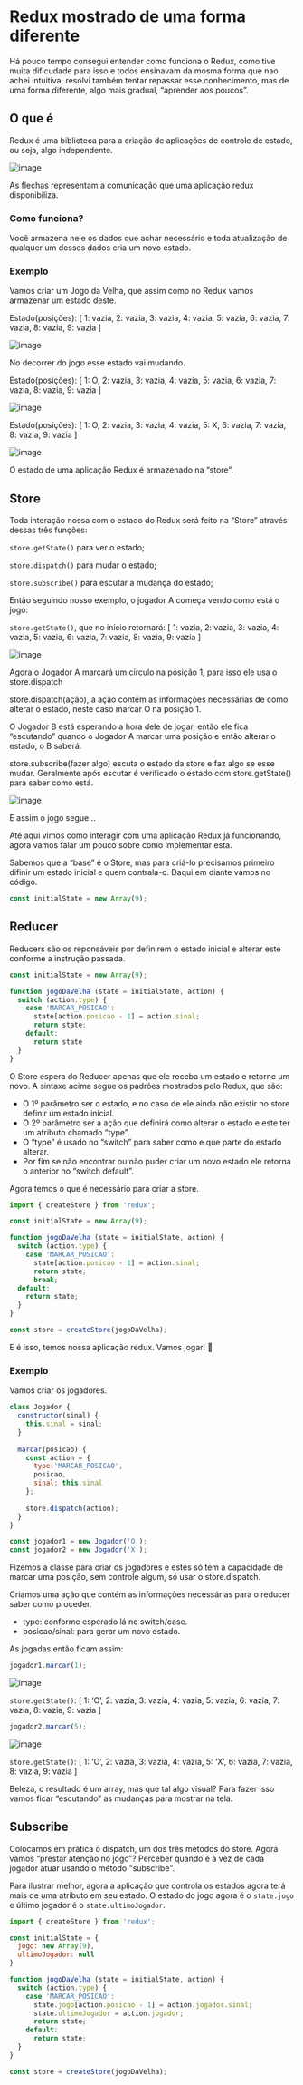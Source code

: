 # Redux mostrado de uma forma diferente

Há pouco tempo consegui entender como funciona o Redux, como tive muita dificudade para isso e todos ensinavam da mosma forma que nao achei intuitiva, resolvi também tentar repassar esse conhecimento, mas de uma forma diferente, algo mais gradual, “aprender aos poucos”.

## O que é

Redux é uma biblioteca para a criação de aplicações de controle de estado, ou seja, algo independente.

![image](https://user-images.githubusercontent.com/27368585/75840200-71e65c80-5da9-11ea-9990-eeac8f9177cb.png)

As flechas representam a comunicação que uma aplicação redux disponibiliza.

### Como funciona?

Você armazena nele os dados que achar necessário e toda atualização de qualquer um desses dados cria um novo estado.

### Exemplo

Vamos criar um Jogo da Velha, que assim como no Redux vamos armazenar um estado deste.

Estado(posições): [ 1: vazia, 2: vazia, 3: vazia, 4: vazia, 5: vazia, 6: vazia, 7: vazia, 8: vazia, 9: vazia ]

![image](https://user-images.githubusercontent.com/27368585/75840277-9f330a80-5da9-11ea-95c1-aa5d349f40f1.png)

No decorrer do jogo esse estado vai mudando.

Estado(posições): [ 1: O, 2: vazia, 3: vazia, 4: vazia, 5: vazia, 6: vazia, 7: vazia, 8: vazia, 9: vazia ]

![image](https://user-images.githubusercontent.com/27368585/75840349-c2f65080-5da9-11ea-8fdf-77b59b578d29.png)

Estado(posições): [ 1: O, 2: vazia, 3: vazia, 4: vazia, 5: X, 6: vazia, 7: vazia, 8: vazia, 9: vazia ]

![image](https://user-images.githubusercontent.com/27368585/75840361-cf7aa900-5da9-11ea-8d4e-f77e50ec40e2.png)

O estado de uma aplicação Redux é armazenado na “store”.

## Store

Toda interação nossa com o estado do Redux será feito na “Store” através dessas três funções:

`store.getState()` para ver o estado;

`store.dispatch()` para mudar o estado;

`store.subscribe()` para escutar a mudança do estado;

Então seguindo nosso exemplo, o jogador A começa vendo como está o jogo:

`store.getState()`, que no início retornará: [ 1: vazia, 2: vazia, 3: vazia, 4: vazia, 5: vazia, 6: vazia, 7: vazia, 8: vazia, 9: vazia ]

![image](https://user-images.githubusercontent.com/27368585/75840452-ffc24780-5da9-11ea-9d24-14657e1e4980.png)

Agora o Jogador A marcará um círculo na posição 1, para isso ele usa o store.dispatch

store.dispatch(ação), a ação contém as informações necessárias de como alterar o estado, neste caso marcar O na posição 1.

O Jogador B está esperando a hora dele de jogar, então ele fica “escutando” quando o Jogador A marcar uma posição e então alterar o estado, o B saberá.

store.subscribe(fazer algo) escuta o estado da store e faz algo se esse mudar. Geralmente após escutar é verificado o estado com store.getState() para saber como está.

![image](https://user-images.githubusercontent.com/27368585/75840482-16689e80-5daa-11ea-8758-f3842942cbb7.png)

E assim o jogo segue…

Até aqui vimos como interagir com uma aplicação Redux já funcionando, agora vamos falar um pouco sobre como implementar esta.

Sabemos que a “base” é o Store, mas para criá-lo precisamos primeiro difinir um estado inicial e quem contrala-o. Daqui em diante vamos no código.

```js
const initialState = new Array(9);
```

## Reducer

Reducers são os reponsáveis por definirem o estado inicial e alterar este conforme a instrução passada.

```js
const initialState = new Array(9);

function jogoDaVelha (state = initialState, action) {
  switch (action.type) {
    case 'MARCAR_POSICAO':
      state[action.posicao - 1] = action.sinal;
      return state;
    default:
      return state
  }
}
```

O Store espera do Reducer apenas que ele receba um estado e retorne um novo. A sintaxe acima segue os padrões mostrados pelo Redux, que são:

- O 1º parâmetro ser o estado, e no caso de ele ainda não existir no store definir um estado inicial.
- O 2º parâmetro ser a ação que definirá como alterar o estado e este ter um atributo chamado “type”.
- O “type” é usado no “switch” para saber como e que parte do estado alterar.
- Por fim se não encontrar ou não puder criar um novo estado ele retorna o anterior no “switch default”.

Agora temos o que é necessário para criar a store.

```js
import { createStore } from 'redux';

const initialState = new Array(9);

function jogoDaVelha (state = initialState, action) {
  switch (action.type) {
    case 'MARCAR_POSICAO':
      state[action.posicao - 1] = action.sinal;
      return state;
      break;
  default:
    return state;
  }
}

const store = createStore(jogoDaVelha);
```

E é isso, temos nossa aplicação redux. Vamos jogar! 🤗

### Exemplo

Vamos criar os jogadores.

```js
class Jogador {
  constructor(sinal) {
    this.sinal = sinal;
  }
  
  marcar(posicao) {
    const action = { 
      type:'MARCAR_POSICAO', 
      posicao,
      sinal: this.sinal
    };
    
    store.dispatch(action);
  }
}

const jogador1 = new Jogador('O');
const jogador2 = new Jogador('X');
```

Fizemos a classe para criar os jogadores e estes só tem a capacidade de marcar uma posição, sem controle algum, só usar o store.dispatch.

Criamos uma ação que contém as informações necessárias para o reducer saber como proceder.

- type: conforme esperado lá no switch/case.
- posicao/sinal: para gerar um novo estado.

As jogadas então ficam assim:

```js
jogador1.marcar(1);
```

![image](https://user-images.githubusercontent.com/27368585/75840859-01d8d600-5dab-11ea-87f3-80f4a4b8301e.png)

`store.getState()`: [ 1: ‘O’, 2: vazia, 3: vazia, 4: vazia, 5: vazia, 6: vazia, 7: vazia, 8: vazia, 9: vazia ]

```js
jogador2.marcar(5);
```

![image](https://user-images.githubusercontent.com/27368585/75840905-28970c80-5dab-11ea-86f8-9d37e3b630a4.png)

`store.getState()`: [ 1: ‘O’, 2: vazia, 3: vazia, 4: vazia, 5: ‘X’, 6: vazia, 7: vazia, 8: vazia, 9: vazia ]

Beleza, o resultado é um array, mas que tal algo visual? Para fazer isso vamos ficar “escutando” as mudanças para mostrar na tela.

## Subscribe

Colocamos em prática o dispatch, um dos três métodos do store. Agora vamos “prestar atenção no jogo”? Perceber quando é a vez de cada jogador atuar usando o método "subscribe".

Para ilustrar melhor, agora a aplicação que controla os estados agora terá mais de uma atributo em seu estado. O estado do jogo agora é o `state.jogo` e último jogador é o `state.ultimoJogador`.

```js
import { createStore } from 'redux';

const initialState = { 
  jogo: new Array(9),
  ultimoJogador: null
}

function jogoDaVelha (state = initialState, action) {
  switch (action.type) {
    case 'MARCAR_POSICAO':
      state.jogo[action.posicao - 1] = action.jogador.sinal;
      state.ultimoJogador = action.jogador;
      return state;  
    default:
      return state;
  }
}

const store = createStore(jogoDaVelha);
```
